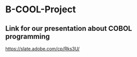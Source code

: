 # B-COOL-Project
## Link for our presentation about COBOL programming
https://slate.adobe.com/cp/Rks3U/
